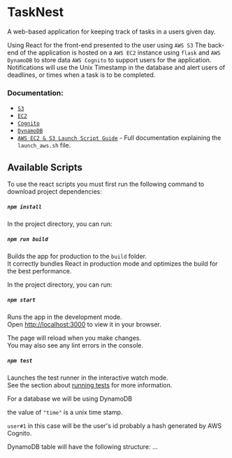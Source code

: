 # TaskNest

A web-based application for keeping track of tasks in a users given day.

Using React for the front-end presented to the user using `AWS S3`
The back-end of the application is hosted on a `AWS EC2` instance using `flask` and `AWS DynamoDB` to store data
`AWS Cognito` to support users for the application. Notifications will use the Unix Timestamp in the database and alert users of deadlines, or times when a task is to be completed.

### Documentation:
  - [`S3`](docs/s3.md)
  - [`EC2`](docs/ec2.md)
  - [`Cognito`](docs/cognito.md)
  - [`DynamoDB`](docs/dynamodb.md)
  - [`AWS EC2 & S3 Launch Script Guide`](docs/launch_aws.md) - Full documentation explaining the `launch_aws.sh` file.

## Available Scripts

To use the react scripts you must first run the following command to download project dependencies:

##### `npm install`

In the project directory, you can run:

##### `npm run build`

Builds the app for production to the `build` folder.\
It correctly bundles React in production mode and optimizes the build for the best performance.

In the project directory, you can run:

##### `npm start`

Runs the app in the development mode.\
Open [http://localhost:3000](http://localhost:3000) to view it in your browser.

The page will reload when you make changes.\
You may also see any lint errors in the console.

##### `npm test`

Launches the test runner in the interactive watch mode.\
See the section about [running tests](https://facebook.github.io/create-react-app/docs/running-tests) for more information.

<!-- The build is minified and the filenames include the hashes.\
Your app is ready to be deployed!

See the section about [deployment](https://facebook.github.io/create-react-app/docs/deployment) for more information.

### `npm run eject`

**Note: this is a one-way operation. Once you `eject`, you can't go back!**

If you aren't satisfied with the build tool and configuration choices, you can `eject` at any time. This command will remove the single build dependency from your project.

Instead, it will copy all the configuration files and the transitive dependencies (webpack, Babel, ESLint, etc) right into your project so you have full control over them. All of the commands except `eject` will still work, but they will point to the copied scripts so you can tweak them. At this point you're on your own.

You don't have to ever use `eject`. The curated feature set is suitable for small and middle deployments, and you shouldn't feel obligated to use this feature. However we understand that this tool wouldn't be useful if you couldn't customize it when you are ready for it.

## Learn More

You can learn more in the [Create React App documentation](https://facebook.github.io/create-react-app/docs/getting-started).

To learn React, check out the [React documentation](https://reactjs.org/).

### Code Splitting

This section has moved here: [https://facebook.github.io/create-react-app/docs/code-splitting](https://facebook.github.io/create-react-app/docs/code-splitting)

### Analyzing the Bundle Size

This section has moved here: [https://facebook.github.io/create-react-app/docs/analyzing-the-bundle-size](https://facebook.github.io/create-react-app/docs/analyzing-the-bundle-size)

### Making a Progressive Web App

This section has moved here: [https://facebook.github.io/create-react-app/docs/making-a-progressive-web-app](https://facebook.github.io/create-react-app/docs/making-a-progressive-web-app)

### Advanced Configuration

This section has moved here: [https://facebook.github.io/create-react-app/docs/advanced-configuration](https://facebook.github.io/create-react-app/docs/advanced-configuration)

### Deployment

This section has moved here: [https://facebook.github.io/create-react-app/docs/deployment](https://facebook.github.io/create-react-app/docs/deployment)

### `npm run build` fails to minify

This section has moved here: [https://facebook.github.io/create-react-app/docs/troubleshooting#npm-run-build-fails-to-minify](https://facebook.github.io/create-react-app/docs/troubleshooting#npm-run-build-fails-to-minify) -->

For a database we will be using DynamoDB

the value of `"time"` is a unix time stamp.

`user#1` in this case will be the user's id probably a hash generated by AWS Cognito.

DynamoDB table will have the following structure:
...